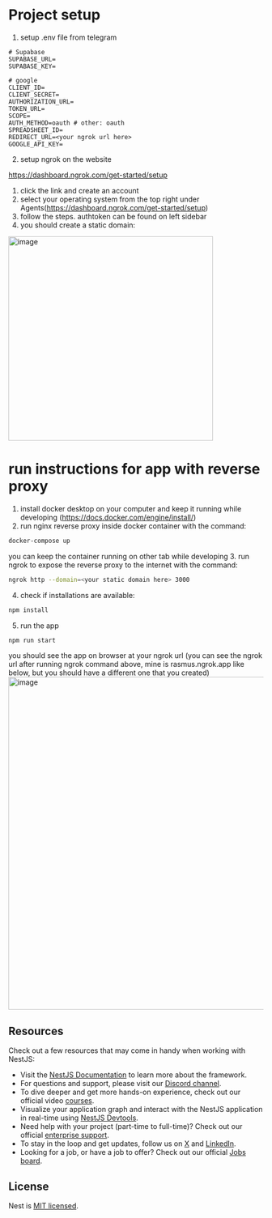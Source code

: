 # Project setup
1. setup .env file from telegram
```
# Supabase
SUPABASE_URL=
SUPABASE_KEY=

# google
CLIENT_ID=
CLIENT_SECRET=
AUTHORIZATION_URL=
TOKEN_URL=
SCOPE=
AUTH_METHOD=oauth # other: oauth
SPREADSHEET_ID=
REDIRECT_URL=<your ngrok url here>
GOOGLE_API_KEY=
```
2. setup ngrok on the website

  https://dashboard.ngrok.com/get-started/setup
  1. click the link and create an account
  2. select your operating system from the top right under Agents(https://dashboard.ngrok.com/get-started/setup)
  3. follow the steps. authtoken can be found on left sidebar
  4. you should create a static domain:
  <img width="404" alt="image" src="https://github.com/user-attachments/assets/994bcebf-a3e3-44fc-b0fc-f204d536dba4">

# run instructions for app with reverse proxy
1. install docker desktop on your computer and keep it running while developing (https://docs.docker.com/engine/install/)
2. run nginx reverse proxy inside docker container with the command:
```bash
docker-compose up
```
you can keep the container running on other tab while developing
3. run ngrok to expose the reverse proxy to the internet with the command:
```bash
ngrok http --domain=<your static domain here> 3000
```
4. check if installations are available:
```bash
npm install
```
5. run the app
```bash
npm run start
```
you should see the app on browser at your ngrok url
(you can see the ngrok url after running ngrok command above, mine is rasmus.ngrok.app like below, but you should have a different one that you created)
<img width="658" alt="image" src="https://github.com/user-attachments/assets/8ed33e1c-a29a-4635-b4c4-6eef895141da">

## Resources

Check out a few resources that may come in handy when working with NestJS:

- Visit the [NestJS Documentation](https://docs.nestjs.com) to learn more about the framework.
- For questions and support, please visit our [Discord channel](https://discord.gg/G7Qnnhy).
- To dive deeper and get more hands-on experience, check out our official video [courses](https://courses.nestjs.com/).
- Visualize your application graph and interact with the NestJS application in real-time using [NestJS Devtools](https://devtools.nestjs.com).
- Need help with your project (part-time to full-time)? Check out our official [enterprise support](https://enterprise.nestjs.com).
- To stay in the loop and get updates, follow us on [X](https://x.com/nestframework) and [LinkedIn](https://linkedin.com/company/nestjs).
- Looking for a job, or have a job to offer? Check out our official [Jobs board](https://jobs.nestjs.com).


## License

Nest is [MIT licensed](https://github.com/nestjs/nest/blob/master/LICENSE).
